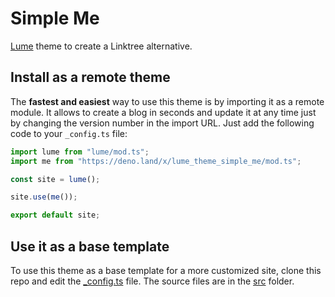 # Simple Me

[Lume](https://lume.land) theme to create a Linktree alternative.

## Install as a remote theme

The **fastest and easiest** way to use this theme is by importing it as a remote
module. It allows to create a blog in seconds and update it at any time just by
changing the version number in the import URL. Just add the following code to
your `_config.ts` file:

```ts
import lume from "lume/mod.ts";
import me from "https://deno.land/x/lume_theme_simple_me/mod.ts";

const site = lume();

site.use(me());

export default site;
```

## Use it as a base template

To use this theme as a base template for a more customized site, clone this repo
and edit the [_config.ts](./_config.ts) file. The source files are in the
[src](./src/) folder.
